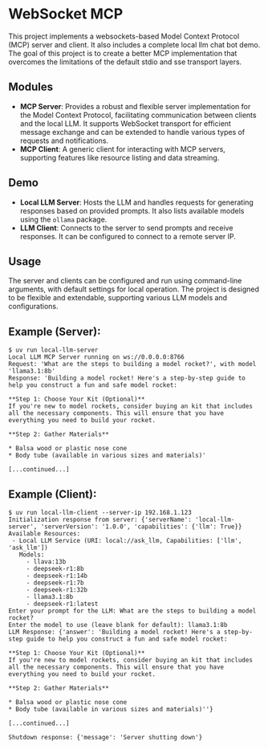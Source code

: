 # WebSocket MCP

This project implements a websockets-based Model Context Protocol (MCP) server and client. It also includes a complete local llm chat bot demo. The goal of this project is to create a better MCP implementation that overcomes the limitations of the default stdio and sse transport layers.

## Modules

- **MCP Server**: Provides a robust and flexible server implementation for the Model Context Protocol, facilitating communication between clients and the local LLM. It supports WebSocket transport for efficient message exchange and can be extended to handle various types of requests and notifications.
- **MCP Client**: A generic client for interacting with MCP servers, supporting features like resource listing and data streaming.

## Demo
- **Local LLM Server**: Hosts the LLM and handles requests for generating responses based on provided prompts. It also lists available models using the `ollama` package.
- **LLM Client**: Connects to the server to send prompts and receive responses. It can be configured to connect to a remote server IP.

## Usage

The server and clients can be configured and run using command-line arguments, with default settings for local operation. The project is designed to be flexible and extendable, supporting various LLM models and configurations.

## Example (Server):

```shell
$ uv run local-llm-server
Local LLM MCP Server running on ws://0.0.0.0:8766
Request: 'What are the steps to building a model rocket?', with model 'llama3.1:8b'
Response: 'Building a model rocket! Here's a step-by-step guide to help you construct a fun and safe model rocket:

**Step 1: Choose Your Kit (Optional)**
If you're new to model rockets, consider buying an kit that includes all the necessary components. This will ensure that you have everything you need to build your rocket.

**Step 2: Gather Materials**

* Balsa wood or plastic nose cone
* Body tube (available in various sizes and materials)'

[...continued...]
```

## Example (Client):

```shell
$ uv run local-llm-client --server-ip 192.168.1.123
Initialization response from server: {'serverName': 'local-llm-server', 'serverVersion': '1.0.0', 'capabilities': {'llm': True}}
Available Resources:
 - Local LLM Service (URI: local://ask_llm, Capabilities: ['llm', 'ask_llm'])
   Models:
     - llava:13b
     - deepseek-r1:8b
     - deepseek-r1:14b
     - deepseek-r1:7b
     - deepseek-r1:32b
     - llama3.1:8b
     - deepseek-r1:latest
Enter your prompt for the LLM: What are the steps to building a model rocket?
Enter the model to use (leave blank for default): llama3.1:8b
LLM Response: {'answer': 'Building a model rocket! Here's a step-by-step guide to help you construct a fun and safe model rocket:

**Step 1: Choose Your Kit (Optional)**
If you're new to model rockets, consider buying an kit that includes all the necessary components. This will ensure that you have everything you need to build your rocket.

**Step 2: Gather Materials**

* Balsa wood or plastic nose cone
* Body tube (available in various sizes and materials)''}

[...continued...]

Shutdown response: {'message': 'Server shutting down'}
```
